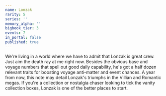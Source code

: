 ```yaml
---
name: Lonzak
rarity: 5
series: ''
memory_alpha: ''
bigbook_tier: 3
events: 7
in_portal: false
published: true
---
```


We're living in a world where we have to admit that Lonzak is great crew. Just aim the death ray at me right now. Besides the obvious base and voyage numbers that spell out good daily capability, he's got a half dozen relevant traits for boosting voyage anti-matter and event chances. A year from now, this note may detail Lonzak's triumphs in the Villian and Romantic megas. If you're a collection or nostalgia chaser looking to tick the vanity collection boxes, Lonzak is one of the better places to start.
